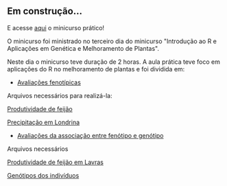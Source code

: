 ## Em construção...


E acesse [aqui](praticas_2017/pratica3_2017.html) o minicurso prático!

O minicurso foi ministrado no terceiro dia do minicurso "Introdução ao R e Aplicações em Genética e Melhoramento de Plantas".

Neste dia o minicurso teve duração de 2 horas. A aula prática teve foco em aplicações do R no melhoramento de plantas e foi dividida em:

* [Avaliações fenotípicas](Pratica_aplicadaI.html)

Arquivos necessários para realizá-la:

[Produtividade de feijão](praticas_2017/Feijao_Magno.csv)

[Precipitação em Londrina](praticas_2017/Tempo_Londrina.csv)

* [Avaliações da associação entre fenótipo e genótipo](praticas_2017/Pratica_aplicadaII.html)

Arquivos necessários

[Produtividade de feijão em Lavras](praticas_2017/Feijao_Lavras_para_Genotipos.csv)

[Genótipos dos indivíduos](praticas_2017/df.markers.tot.txt)